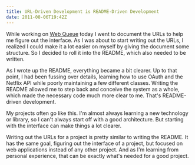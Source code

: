 ```yaml
---
title: URL-Driven Development is README-Driven Development
date: 2011-08-06T19:42Z
---
```

While working on [Web Queue][web_queue] today I went to document the URLs to
help me figure out the interface. As I was about to start writing out the URLs,
I realized I could make it a lot easier on myself by giving the document some
structure. So I decided to roll it into the README, which also needed to be
written.

As I wrote up the README, everything became a bit clearer. Up to that point, I
had been fussing over details, learning how to use OAuth and the Netflix API
while poorly maintaining a few different classes. Writing the README allowed me
to step back and conceive the system as a whole, which made the necessary code
much more clear to me. That's README-driven development.

My projects often go like this. I'm almost always learning a new technology or
library, so I can't always start off with a good architecture. But starting
with the interface can make things a lot clearer.

Writing out the URLs for a project is pretty similar to writing the README. It
has the same goal, figuring out the interface of a project, but focused on web
applications instead of any other project. And as I'm learning from personal
experience, that can be exactly what's needed for a good project.

[web_queue]: http://adamstegman.com/projects/web-queue.html

